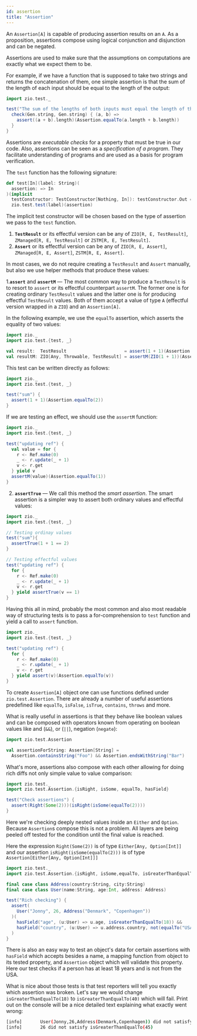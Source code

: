 ```yaml
---
id: assertion
title: "Assertion"
---
```


An `Assertion[A]` is capable of producing assertion results on an `A`. As a proposition, assertions compose using logical conjunction and disjunction and can be negated.

Assertions are used to make sure that the assumptions on computations are exactly what we expect them to be.

For example, if we have a function that is supposed to take two strings and returns the concatenation of them, one simple assertion is that the sum of the length of each input should be equal to the length of the output:

```scala mdoc:compile-only
import zio.test._

test("The sum of the lengths of both inputs must equal the length of the output") {
  check(Gen.string, Gen.string) { (a, b) =>
    assert((a + b).length)(Assertion.equalTo(a.length + b.length))
  }
}
```

Assertions are _executable checks_ for a property that must be true in our code. Also, assertions can be seen as a _specification of a program_. They facilitate understanding of programs and are used as a basis for program verification.

The `test` function has the following signature:

```scala
def test[In](label: String)(
  assertion: => In
)(implicit
  testConstructor: TestConstructor[Nothing, In]): testConstructor.Out =
  zio.test.test(label)(assertion)
```

The implicit test constructor will be chosen based on the type of assertion we pass to the `test` function.

1. **`TestResult`** or its effectful version can be any of `ZIO[R, E, TestResult]`, `ZManaged[R, E, TestResult]` or `ZSTM[R, E, TestResult]`.
2. **`Assert`** or its effectful version can be any of `ZIO[R, E, Assert]`, `ZManaged[R, E, Assert]`, `ZSTM[R, E, Assert]`.

In most cases, we do not require creating a `TestResult` and `Assert` manually, but also we use helper methods that produce these values:

1.**`assert`** and **`assertM`** — The most common way to produce a `TestResult` is to resort to `assert` or its effectful counterpart `assertM`. The former one is for creating ordinary `TestResult` values and the latter one is for producing effectful `TestResult` values. Both of them accept a value of type `A` (effectful version wrapped in a `ZIO`) and an `Assertion[A]`.

In the following example, we use the `equalTo` assertion, which asserts the equality of two values:

```scala mdoc:compile-only
import zio._
import zio.test.{test, _}

val result:  TestResult                      = assert(1 + 1)(Assertion.equalTo(2))
val resultM: ZIO[Any, Throwable, TestResult] = assertM(ZIO(1 + 1))(Assertion.equalTo(2))
```

This test can be written directly as follows:

```scala mdoc:compile-only
import zio._
import zio.test.{test, _}

test("sum") {
  assert(1 + 1)(Assertion.equalTo(2))
}
```

If we are testing an effect, we should use the `assertM` function:

```scala mdoc:compile-only
import zio._
import zio.test.{test, _}

test("updating ref") {
  val value = for {
    r <- Ref.make(0)
    _ <- r.update(_ + 1)
    v <- r.get
  } yield v
  assertM(value)(Assertion.equalTo(1))
}
```

2. **`assertTrue`** — We call this method the _smart assertion_. The smart assertion is a simpler way to assert both ordinary values and effectful values:

```scala mdoc:compile-only
import zio._
import zio.test.{test, _}

// Testing ordinay values
test("sum"){
  assertTrue(1 + 1 == 2)
}

// Testing effectful values
test("updating ref") {
  for {
    r <- Ref.make(0)
    _ <- r.update(_ + 1)
    v <- r.get
  } yield assertTrue(v == 1)
}
```

Having this all in mind, probably the most common and also most readable way of structuring tests is to pass a for-comprehension to `test` function and yield a call to `assert` function.

```scala mdoc:compile-only
import zio._
import zio.test.{test, _}

test("updating ref") {
  for {
    r <- Ref.make(0)
    _ <- r.update(_ + 1)
    v <- r.get
  } yield assert(v)(Assertion.equalTo(v))
} 
```

To create `Assertion[A]` object one can use functions defined under `zio.test.Assertion`. There are already a number of useful assertions predefined like `equalTo`, `isFalse`, `isTrue`, `contains`, `throws` and more.

What is really useful in assertions is that they behave like boolean values and can be composed with operators
known from operating on boolean values like and (`&&`), or (`||`), negation (`negate`):

```scala mdoc:compile-only
import zio.test.Assertion

val assertionForString: Assertion[String] = 
  Assertion.containsString("Foo") && Assertion.endsWithString("Bar")
```

What's more, assertions also compose with each other allowing for doing rich diffs not only simple value to value comparison:

```scala mdoc:compile-only
import zio.test._
import zio.test.Assertion.{isRight, isSome, equalTo, hasField}

test("Check assertions") {
  assert(Right(Some(2)))(isRight(isSome(equalTo(2))))
}
```

Here we're checking deeply nested values inside an `Either` and `Option`. Because `Assertion`s compose this is not a problem. All layers are being peeled off tested for the condition until the final value is reached.

Here the expression `Right(Some(2))` is of type `Either[Any, Option[Int]]` and our assertion `isRight(isSome(equalTo(2)))` is of type `Assertion[Either[Any, Option[Int]]]`

```scala mdoc:reset-object:silent
import zio.test._
import zio.test.Assertion.{isRight, isSome,equalTo, isGreaterThanEqualTo, not, hasField}

final case class Address(country:String, city:String)
final case class User(name:String, age:Int, address: Address)

test("Rich checking") {
  assert(
    User("Jonny", 26, Address("Denmark", "Copenhagen"))
  )(
    hasField("age", (u:User) => u.age, isGreaterThanEqualTo(18)) &&
    hasField("country", (u:User) => u.address.country, not(equalTo("USA")))
  )
}
```

There is also an easy way to test an object's data for certain assertions with `hasField` which accepts besides a name, a mapping function from object to its tested property, and `Assertion` object which will validate this property. Here our test checks if a person has at least 18 years and is not from the USA.

What is nice about those tests is that test reporters will tell you exactly which assertion was broken. Let's say we would change `isGreaterThanEqualTo(18)` to `isGreaterThanEqualTo(40)` which will fail. Print out on the console will be a nice detailed text explaining what exactly went wrong:

```bash
[info]       User(Jonny,26,Address(Denmark,Copenhagen)) did not satisfy (hasField("age", _.age, isGreaterThanEqualTo(45)) && hasField("country", _.country, not(equalTo(USA))))
[info]       26 did not satisfy isGreaterThanEqualTo(45)
```

